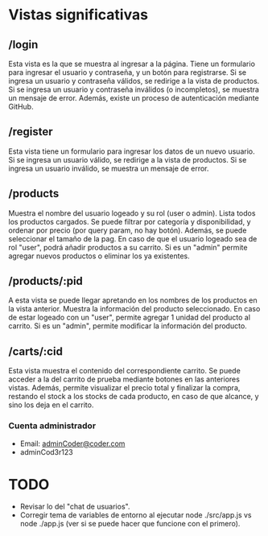 # Vistas significativas
## /login
Esta vista es la que se muestra al ingresar a la página. Tiene un formulario para ingresar el usuario y contraseña, y un botón para registrarse. Si se ingresa un usuario y contraseña válidos, se redirige a la vista de productos. Si se ingresa un usuario y contraseña inválidos (o incompletos), se muestra un mensaje de error.
Además, existe un proceso de autenticación mediante GitHub.
## /register
Esta vista tiene un formulario para ingresar los datos de un nuevo usuario. Si se ingresa un usuario válido, se redirige a la vista de productos. Si se ingresa un usuario inválido, se muestra un mensaje de error.
## /products
Muestra el nombre del usuario logeado y su rol (user o admin). Lista todos los productos cargados. Se puede filtrar por categoría y disponibilidad, 
y ordenar por precio (por query param, no hay botón). Además, se puede seleccionar el tamaño de la pag.
En caso de que el usuario logeado sea de rol "user", podrá añadir productos a su carrito. Si es un "admin" permite agregar nuevos productos o eliminar los ya existentes.
## /products/:pid
A esta vista se puede llegar apretando en los nombres de los productos en la vista anterior. Muestra la información del producto seleccionado.
En caso de estar logeado con un "user", permite agregar 1 unidad del producto al carrito. Si es un "admin", permite modificar la información del producto.
## /carts/:cid
Esta vista muestra el contenido del correspondiente carrito. Se puede acceder a la del carrito de prueba mediante botones en las anteriores vistas.
Además, permite visualizar el precio total y finalizar la compra, restando el stock a los stocks de cada producto, en caso de que alcance, y sino los deja en el carrito.

### Cuenta administrador
- Email: adminCoder@coder.com
- adminCod3r123

# TODO
- Revisar lo del "chat de usuarios".
- Corregir tema de variables de entorno al ejecutar node ./src/app.js vs node ./app.js (ver si se puede hacer que funcione con el primero).